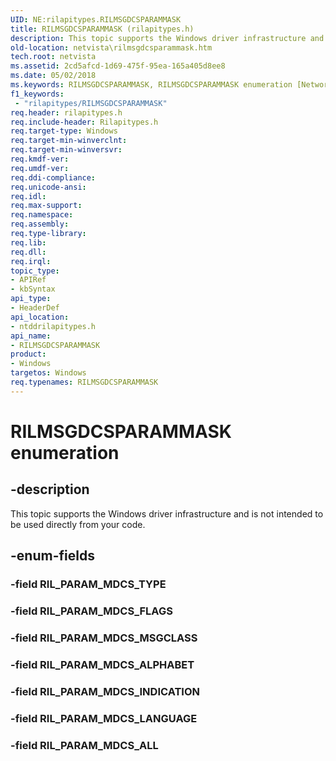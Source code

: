 ```yaml
---
UID: NE:rilapitypes.RILMSGDCSPARAMMASK
title: RILMSGDCSPARAMMASK (rilapitypes.h)
description: This topic supports the Windows driver infrastructure and is not intended to be used directly from your code.
old-location: netvista\rilmsgdcsparammask.htm
tech.root: netvista
ms.assetid: 2cd5afcd-1d69-475f-95ea-165a405d8ee8
ms.date: 05/02/2018
ms.keywords: RILMSGDCSPARAMMASK, RILMSGDCSPARAMMASK enumeration [Network Drivers Starting with Windows Vista], RIL_PARAM_MDCS_ALL, RIL_PARAM_MDCS_ALPHABET, RIL_PARAM_MDCS_FLAGS, RIL_PARAM_MDCS_INDICATION, RIL_PARAM_MDCS_LANGUAGE, RIL_PARAM_MDCS_MSGCLASS, netvista.rilmsgdcsparammask, ntddrilapitypes/RILMSGDCSPARAMMASK, ntddrilapitypes/RIL_PARAM_MDCS_ALL, ntddrilapitypes/RIL_PARAM_MDCS_ALPHABET, ntddrilapitypes/RIL_PARAM_MDCS_FLAGS, ntddrilapitypes/RIL_PARAM_MDCS_INDICATION, ntddrilapitypes/RIL_PARAM_MDCS_LANGUAGE, ntddrilapitypes/RIL_PARAM_MDCS_MSGCLASS
f1_keywords:
 - "rilapitypes/RILMSGDCSPARAMMASK"
req.header: rilapitypes.h
req.include-header: Rilapitypes.h
req.target-type: Windows
req.target-min-winverclnt: 
req.target-min-winversvr: 
req.kmdf-ver: 
req.umdf-ver: 
req.ddi-compliance: 
req.unicode-ansi: 
req.idl: 
req.max-support: 
req.namespace: 
req.assembly: 
req.type-library: 
req.lib: 
req.dll: 
req.irql: 
topic_type:
- APIRef
- kbSyntax
api_type:
- HeaderDef
api_location:
- ntddrilapitypes.h
api_name:
- RILMSGDCSPARAMMASK
product:
- Windows
targetos: Windows
req.typenames: RILMSGDCSPARAMMASK
---
```


# RILMSGDCSPARAMMASK enumeration


## -description


This topic supports the Windows driver infrastructure and is not intended to be used directly from your code.


## -enum-fields




### -field RIL_PARAM_MDCS_TYPE


### -field RIL_PARAM_MDCS_FLAGS


### -field RIL_PARAM_MDCS_MSGCLASS


### -field RIL_PARAM_MDCS_ALPHABET


### -field RIL_PARAM_MDCS_INDICATION


### -field RIL_PARAM_MDCS_LANGUAGE


### -field RIL_PARAM_MDCS_ALL


